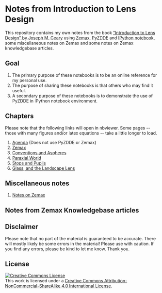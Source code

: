 Notes from Introduction to Lens Design 
======================================

This repository contains my own notes from the book 
["Introduction to Lens Design" by Joseph M. Geary](http://www.willbell.com/TM/lens_design/index.htm) 
using [Zemax](http://www.zemax.com), 
[PyZDDE](https://github.com/indranilsinharoy/PyZDDE) 
and [IPython notebook](http://ipython.org/notebook.html), some miscellaneous notes on Zemax and some notes
on Zemax knowledgebase articles.

Goal
----
1. The primary purpose of these notebooks is to be an online reference for my personal use. 
2. The purpose of sharing these notebooks is that  others who may find it useful.
3. A secondary purpose of these notebooks is to demonstrate the use of PyZDDE in IPython notebook environment.


Chapters
--------

Please note that the following links will open in nbviewer. Some pages -- those with many figures and/or latex equations -- take a little longer to load.

1. [Agenda](http://nbviewer.ipython.org/github/indranilsinharoy/Intro2LensDesignByGeary/blob/master/book_chapters/Intro2LensDesign_JMGeary_Ch01_Agenda.ipynb) (Does not use PyZDDE or Zemax) 
2. [Zemax](http://nbviewer.ipython.org/github/indranilsinharoy/Intro2LensDesignByGeary/blob/master/book_chapters/Intro2LensDesign_JMGeary_Ch02_Zemax.ipynb)
3. [Conventions and Aspheres](http://nbviewer.ipython.org/github/indranilsinharoy/Intro2LensDesignByGeary/blob/master/book_chapters/Intro2LensDesign_JMGeary_Ch03_ConventionsAspheres.ipynb)
4. [Paraxial World](http://nbviewer.ipython.org/github/indranilsinharoy/Intro2LensDesignByGeary/blob/master/book_chapters/Intro2LensDesign_JMGeary_Ch04_ParaxialWorld.ipynb)
5. [Stops and Pupils](http://nbviewer.ipython.org/github/indranilsinharoy/Intro2LensDesignByGeary/blob/master/book_chapters/Intro2LensDesign_JMGeary_Ch05_StopsPupils.ipynb) 
6. [Glass, and the Landscape Lens](http://nbviewer.ipython.org/github/indranilsinharoy/Intro2LensDesignByGeary/blob/master/book_chapters/Intro2LensDesign_JMGeary_Ch06_GlassLandscapeLens.ipynb)


Miscellaneous notes
-------------------
1. [Notes on Zemax](http://nbviewer.ipython.org/github/indranilsinharoy/Intro2LensDesignByGeary/blob/master/misc_notes/NotesOnZemax.ipynb)


Notes from Zemax Knowledgebase articles
---------------------------------------



Disclaimer
----------
Please note that no part of the material is guaranteed to be accurate. There will mostly likely be some errors in the material! Please use with caution. If you find any errors, please be kind to let me know. Thank you.


License
-------

<a rel="license" href="http://creativecommons.org/licenses/by-nc-sa/4.0/"><img alt="Creative Commons License" style="border-width:0" src="http://i.creativecommons.org/l/by-nc-sa/4.0/88x31.png" /></a><br />This work is licensed under a <a rel="license" href="http://creativecommons.org/licenses/by-nc-sa/4.0/">Creative Commons Attribution-NonCommercial-ShareAlike 4.0 International License</a>.


